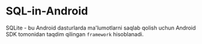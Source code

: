 # SQL-in-Android
  SQLite - bu Android dasturlarda ma'lumotlarni saqlab qolish uchun Android SDK tomonidan taqdim qilingan `framework` hisoblanadi.
